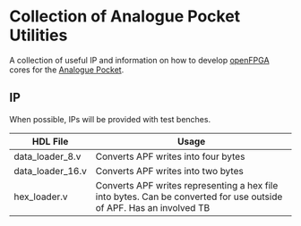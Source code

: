 # Collection of Analogue Pocket Utilities

A collection of useful IP and information on how to develop [openFPGA](https://www.analogue.co/developer/docs/overview) cores for the [Analogue Pocket](https://www.analogue.co/pocket).

## IP

When possible, IPs will be provided with test benches.

| HDL File         | Usage                                                                                                               |
|------------------|---------------------------------------------------------------------------------------------------------------------|
| data_loader_8.v  | Converts APF writes into four bytes                                                                                 |
| data_loader_16.v | Converts APF writes into two bytes                                                                                  |
| hex_loader.v     | Converts APF writes representing a hex file into bytes. Can be converted for use outside of APF. Has an involved TB |
